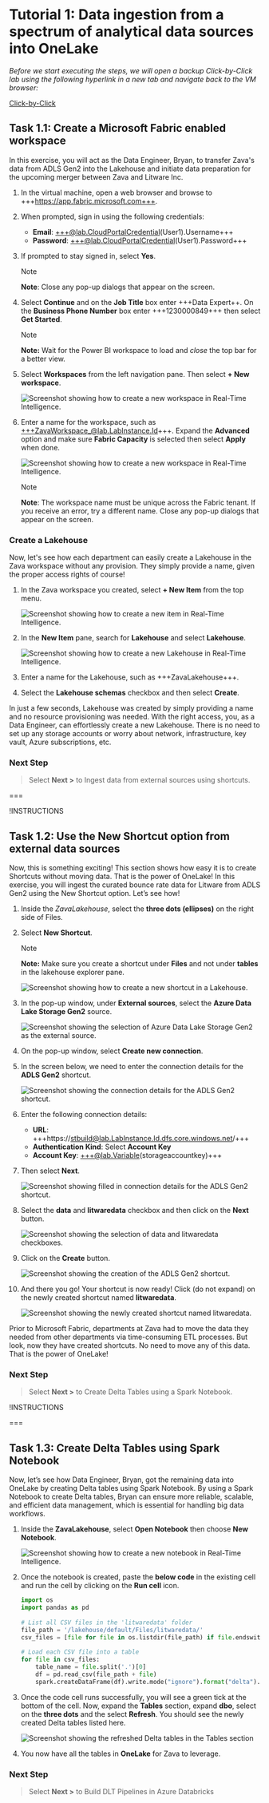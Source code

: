 # Tutorial 1: Data ingestion from a spectrum of analytical data sources into OneLake

*Before we start executing the steps, we will open a backup Click-by-Click lab using the following hyperlink in a new tab and navigate back to the VM browser:* 

[Click-by-Click](https://regale.cloud/microsoft/play/3781/modern-analytics-with-microsoft-fabrikam-copilot-and-azure-databricks-dream-lab-#/0/0)

## Task 1.1: Create a Microsoft Fabric enabled workspace

In this exercise, you will act as the Data Engineer, Bryan, to transfer Zava's data from ADLS Gen2 into the Lakehouse and initiate data preparation for the upcoming merger between Zava and Litware Inc.

1. In the virtual machine, open a web browser and browse to +++https://app.fabric.microsoft.com+++.
2. When prompted, sign in using the following credentials:
    * **Email**: +++@lab.CloudPortalCredential(User1).Username+++
    * **Password**: +++@lab.CloudPortalCredential(User1).Password+++

3. If prompted to stay signed in, select **Yes**.
    
    > [!NOTE]
    > **Note**: Close any pop-up dialogs that appear on the screen.

4. Select **Continue** and on the **Job Title** box enter +++Data Expert++. On the **Business Phone Number** box enter +++1230000849+++ then select **Get Started**.

    > [!NOTE]
    > **Note:** Wait for the Power BI workspace to load and *close* the top bar for a better view.

5. Select **Workspaces** from the left navigation pane. Then select **+ New workspace**.

    ![Screenshot showing how to create a new workspace in Real-Time Intelligence.](/lab/media/create-new-workspace.png)

6. Enter a name for the workspace, such as +++ZavaWorkspace_@lab.LabInstance.Id+++. Expand the **Advanced** option and make sure **Fabric Capacity** is selected then select **Apply** when done.

    ![Screenshot showing how to create a new workspace in Real-Time Intelligence.](/lab/media/create-workspace-side-pane.png)

    > [!NOTE]
    > **Note**: The workspace name must be unique across the Fabric tenant. If you receive an error, try a different name. Close any pop-up dialogs that appear on the screen.

### Create a Lakehouse

Now, let's see how each department can easily create a Lakehouse in the Zava workspace without any provision. They simply provide a name, given the proper access rights of course!

1. In the Zava workspace you created, select **+ New Item** from the top menu.

    ![Screenshot showing how to create a new item in Real-Time Intelligence.](/lab/media/create-new-item.png)

2. In the **New Item** pane, search for **Lakehouse** and select **Lakehouse**.

    ![Screenshot showing how to create a new Lakehouse in Real-Time Intelligence.](/lab/media/create-lakehouse.png)

3. Enter a name for the Lakehouse, such as +++ZavaLakehouse+++.

4. Select the **Lakehouse schemas** checkbox and then select **Create**.

In just a few seconds, Lakehouse was created by simply providing a name and no resource provisioning was needed. With the right access, you, as a Data Engineer, can effortlessly create a new Lakehouse. There is no need to set up any storage accounts or worry about network, infrastructure, key vault, Azure subscriptions, etc.

### Next Step

> Select **Next >** to Ingest data from external sources using shortcuts.

===

!INSTRUCTIONS []()

## Task 1.2: Use the New Shortcut option from external data sources

Now, this is something exciting! This section shows how easy it is to create Shortcuts without moving data. That is the power of OneLake! In this exercise, you will ingest the curated bounce rate data for Litware from ADLS Gen2 using the New Shortcut option. Let’s see how!

1. Inside the *ZavaLakehouse*, select the **three dots (ellipses)** on the right side of Files.

2. Select **New Shortcut**.

    > [!NOTE]
    > **Note:** Make sure you create a shortcut under **Files** and not under **tables** in the lakehouse explorer pane.

    ![Screenshot showing how to create a new shortcut in a Lakehouse.](/lab/media/create-new-shortcut.png)

3. In the pop-up window, under **External sources**, select the **Azure Data Lake Storage Gen2** source.

    ![Screenshot showing the selection of Azure Data Lake Storage Gen2 as the external source.](/lab/media/adls-gen2-source.png)

4. On the pop-up window, select **Create new connection**.

5. In the screen below, we need to enter the connection details for the **ADLS Gen2** shortcut.

    ![Screenshot showing the connection details for the ADLS Gen2 shortcut.](/lab/media/adls-gen2-connection.png)

6. Enter the following connection details:
   - **URL**: +++https://stbuild@lab.LabInstance.Id.dfs.core.windows.net/+++
   - **Authentication Kind**: Select **Account Key**
   - **Account Key**: +++@lab.Variable(storageaccountkey)+++

7. Then select **Next**.

    ![Screenshot showing filled in connection details for the ADLS Gen2 shortcut.](/lab/media/adls-gen2-connection-filled.png)

8.  Select the **data** and **litwaredata** checkbox and then click on the **Next** button.

    ![Screenshot showing the selection of data and litwaredata checkboxes.](/lab/media/litwaredata-checkboxes.png)

9. Click on the **Create** button.

    ![Screenshot showing the creation of the ADLS Gen2 shortcut.](/lab/media/adls-gen2-creation.png)

10. And there you go! Your shortcut is now ready! Click (do not expand) on the newly created shortcut named **litwaredata**.

    ![Screenshot showing the newly created shortcut named litwaredata.](/lab/media/new-shortcut-created.png)

Prior to Microsoft Fabric, departments at Zava had to move the data they needed from other departments via time-consuming ETL processes. But look, now they have created shortcuts. No need to move any of this data. That is the power of OneLake!

### Next Step

> Select **Next >** to Create Delta Tables using a Spark Notebook.

!INSTRUCTIONS []()

===

## Task 1.3: Create Delta Tables using Spark Notebook

Now, let’s see how Data Engineer, Bryan, got the remaining data into OneLake by creating Delta tables using Spark Notebook. By using a Spark Notebook to create Delta tables, Bryan can ensure more reliable, scalable, and efficient data management, which is essential for handling big data workflows.

1. Inside the **ZavaLakehouse**, select **Open Notebook** then choose **New Notebook**.

    ![Screenshot showing how to create a new notebook in Real-Time Intelligence.](/lab/media/create-new-notebook.png)

2. Once the notebook is created, paste the **below code** in the existing cell and run the cell by clicking on the **Run cell** icon.

    ```python
    import os
    import pandas as pd
     
    # List all CSV files in the 'litwaredata' folder
    file_path = '/lakehouse/default/Files/litwaredata/'
    csv_files = [file for file in os.listdir(file_path) if file.endswith('.csv')]
     
    # Load each CSV file into a table
    for file in csv_files:
        table_name = file.split('.')[0]
        df = pd.read_csv(file_path + file)
        spark.createDataFrame(df).write.mode("ignore").format("delta").saveAsTable(table_name)
    ```

3. Once the code cell runs successfully, you will see a green tick at the bottom of the cell. Now, expand the **Tables** section, expand **dbo**, select on the **three dots** and the select **Refresh**. You should see the newly created Delta tables listed here.

    ![Screenshot showing the refreshed Delta tables in the Tables section](/lab/media/refresh-delta-tables.png)

4. You now have all the tables in **OneLake** for Zava to leverage.

### Next Step

> Select **Next >** to Build DLT Pipelines in Azure Databricks